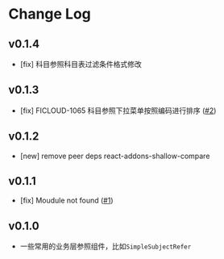 # Change Log
## v0.1.4

- [fix] 科目参照科目表过滤条件格式修改

## v0.1.3

- [fix] FICLOUD-1065 科目参照下拉菜单按照编码进行排序 ([#2](https://github.com/yyssc/yzb-comp/issues/2))

## v0.1.2

- [new] remove peer deps react-addons-shallow-compare

## v0.1.1

- [fix] Moudule not found ([#1](https://github.com/yyssc/yzb-comp/issues/1))

## v0.1.0
 - 一些常用的业务层参照组件，比如`SimpleSubjectRefer`
